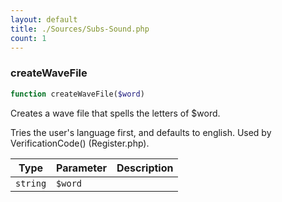 ```yaml
---
layout: default
title: ./Sources/Subs-Sound.php
count: 1
---
```


### createWaveFile

```php
function createWaveFile($word)
```
Creates a wave file that spells the letters of $word.

Tries the user's language first, and defaults to english.
Used by VerificationCode() (Register.php).

Type|Parameter|Description
---|---|---
`string`|`$word`|


